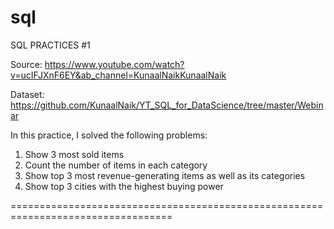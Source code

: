 # sql
SQL PRACTICES #1


Source: https://www.youtube.com/watch?v=ucIFJXnF6EY&ab_channel=KunaalNaikKunaalNaik


Dataset: https://github.com/KunaalNaik/YT_SQL_for_DataScience/tree/master/Webinar

In this practice, I solved the following problems:
1. Show 3 most sold items
2. Count the number of items in each category
3. Show top 3 most revenue-generating items as well as its categories
4. Show top 3 cities with the highest buying power

==================================================================================

